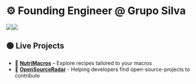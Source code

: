 # ⚙️ Founding Engineer @ Grupo Silva
  <td valign="middle" align="center" style="border: none;">
    <p>
      <img src="https://skillicons.dev/icons?i=ts,react,tailwind,python"><img src="https://skillicons.dev/icons?i=nodejs,supabase,docker,aws">
    </p>

## 🟢 Live Projects

- 🍉 [**NutriMacros**](https://macro-calculator-e0c96.web.app/) – Explore recipes tailored to your macros
- 📡 [**OpenSourceRadar**](https://open-source-radar.web.app/) - Helping developers find open-source-projects to contribute
